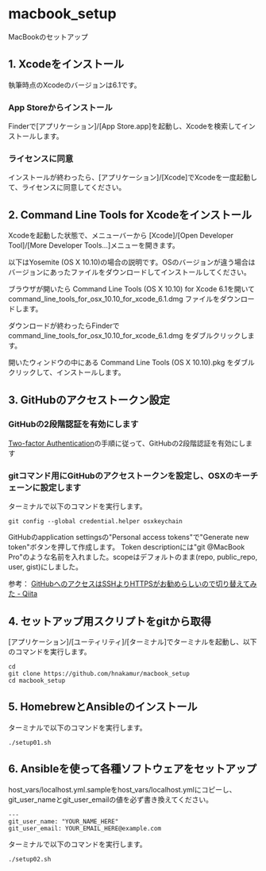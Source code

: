 macbook_setup
=============

MacBookのセットアップ

## 1. Xcodeをインストール

執筆時点のXcodeのバージョンは6.1です。

### App Storeからインストール

Finderで[アプリケーション]/[App Store.app]を起動し、Xcodeを検索してインストールします。

### ライセンスに同意

インストールが終わったら、[アプリケーション]/[Xcode]でXcodeを一度起動して、ライセンスに同意してください。

## 2. Command Line Tools for Xcodeをインストール

Xcodeを起動した状態で、メニューバーから
[Xcode]/[Open Developer Tool]/[More Developer Tools...]メニューを開きます。

以下はYosemite (OS X 10.10)の場合の説明です。OSのバージョンが違う場合はバージョンにあったファイルをダウンロードしてインストールしてください。

ブラウザが開いたら
Command Line Tools (OS X 10.10) for Xcode 6.1を開いて
command_line_tools_for_osx_10.10_for_xcode_6.1.dmg
ファイルをダウンロードします。

ダウンロードが終わったらFinderで
command_line_tools_for_osx_10.10_for_xcode_6.1.dmg
をダブルクリックします。

開いたウィンドウの中にある
Command Line Tools (OS X 10.10).pkg
をダブルクリックして、インストールします。


## 3. GitHubのアクセストークン設定

### GitHubの2段階認証を有効にします

[Two-factor Authentication]( https://github.com/blog/1614-two-factor-authentication )の手順に従って、GitHubの2段階認証を有効にします

### gitコマンド用にGitHubのアクセストークンを設定し、OSXのキーチェーンに設定します

ターミナルで以下のコマンドを実行します。

```
git config --global credential.helper osxkeychain
```

GitHubのapplication settingsの"Personal access tokens"で"Generate new token"ボタンを押して作成します。
Token descriptionには"git @MacBook Pro"のような名前を入れました。scopeはデフォルトのまま(repo, public_repo, user, gist)にしました。

参考： [GitHubへのアクセスはSSHよりHTTPSがお勧めらしいので切り替えてみた - Qiita]( http://qiita.com/hnakamur/items/cb04882cc69f2d1a7367 )

## 4. セットアップ用スクリプトをgitから取得

[アプリケーション]/[ユーティリティ]/[ターミナル]でターミナルを起動し、以下のコマンドを実行します。

```
cd
git clone https://github.com/hnakamur/macbook_setup
cd macbook_setup
```

## 5. HomebrewとAnsibleのインストール

ターミナルで以下のコマンドを実行します。

```
./setup01.sh
```

## 6. Ansibleを使って各種ソフトウェアをセットアップ

host_vars/localhost.yml.sampleをhost_vars/localhost.ymlにコピーし、
git_user_nameとgit_user_emailの値を必ず書き換えてください。

```
---
git_user_name: "YOUR_NAME_HERE"
git_user_email: YOUR_EMAIL_HERE@example.com
```

ターミナルで以下のコマンドを実行します。

```
./setup02.sh
```
